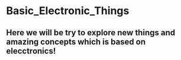 # **Basic_Electronic_Things**

## **Here we will be try to explore new things and amazing concepts which is based on elecctronics!**

